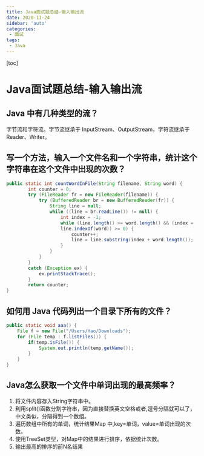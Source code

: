 ```yaml
---
title: Java面试题总结-输入输出流
date: 2020-11-24
sidebar: 'auto'
categories:
 - 面试
tags:
 - Java
---
```


[toc]

# Java面试题总结-输入输出流

## Java 中有几种类型的流？
字节流和字符流。字节流继承于 InputStream、OutputStream，字符流继承于Reader、Writer。

## 写一个方法，输入一个文件名和一个字符串，统计这个字符串在这个文件中出现的次数？

```java
public static int countWordInFile(String filename, String word) {
		int counter = 0;
		try (FileReader fr = new FileReader(filename)) {
			try (BufferedReader br = new BufferedReader(fr)) {
				String line = null;
				while ((line = br.readLine()) != null) {
					int index = -1;
					while (line.length() >= word.length() && (index =
					line.indexOf(word)) >= 0) {
						counter++;
						line = line.substring(index + word.length());
					}
				}
			}
		}
		catch (Exception ex) {
			ex.printStackTrace();
		}
		return counter;
}
```

## 如何用 Java 代码列出一个目录下所有的文件？

```java
public static void aaa() {
	File f = new File("/Users/Hao/Downloads");
	for (File temp : f.listFiles()) {
		if(temp.isFile()) {
			System.out.println(temp.getName());
		}
	}
}
```

## Java怎么获取一个文件中单词出现的最高频率？
1. 将文件内容存入String字符串中。
2. 利用split()函数分割字符串，因为直接替换英文空格或者,逗号分隔就可以了，中文类似，分隔得到一个数组。 
3. 遍历数组中所有的单词，统计结果Map 中,key=单词，value=单词出现的次数。 
4. 使用TreeSet类型，对Map中的结果进行排序，依据统计次数。
5. 输出最高的排序的前N名结果

